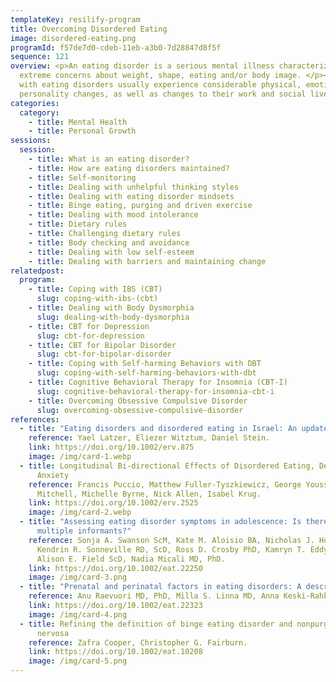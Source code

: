 ```yaml
---
templateKey: resilify-program
title: Overcoming Disordered Eating
image: disordered-eating.png
programId: f57de7d0-cdeb-11eb-a3b0-7d28847d8f5f
sequence: 121
overview: <p>An eating disorder is a serious mental illness characterized by
  extreme concerns about weight, shape, eating and/or body image. </p><p>People
  with eating disorders usually experience considerable physical, emotional and
  personality changes, as well as changes to their work and social lives.</p>
categories:
  category:
    - title: Mental Health
    - title: Personal Growth
sessions:
  session:
    - title: What is an eating disorder?
    - title: How are eating disorders maintained?
    - title: Self-monitoring
    - title: Dealing with unhelpful thinking styles
    - title: Dealing with eating disorder mindsets
    - title: Binge eating, purging and driven exercise
    - title: Dealing with mood intolerance
    - title: Dietary rules
    - title: Challenging dietary rules
    - title: Body checking and avoidance
    - title: Dealing with low self-esteem
    - title: Dealing with barriers and maintaining change
relatedpost:
  program:
    - title: Coping with IBS (CBT)
      slug: coping-with-ibs-(cbt)
    - title: Dealing with Body Dysmorphia
      slug: dealing-with-body-dysmorphia
    - title: CBT for Depression
      slug: cbt-for-depression
    - title: CBT for Bipolar Disorder
      slug: cbt-for-bipolar-disorder
    - title: Coping with Self-harming Behaviors with DBT
      slug: coping-with-self-harming-behaviors-with-dbt
    - title: Cognitive Behavioral Therapy for Insomnia (CBT-I)
      slug: cognitive-behavioral-therapy-for-insomnia-cbt-i
    - title: Overcoming Obsessive Compulsive Disorder
      slug: overcoming-obsessive-compulsive-disorder
references:
  - title: "Eating disorders and disordered eating in Israel: An updated review"
    reference: Yael Latzer, Eliezer Witztum, Daniel Stein.
    link: https://doi.org/10.1002/erv.875
    image: /img/card-1.webp
  - title: Longitudinal Bi-directional Effects of Disordered Eating, Depression and
      Anxiety
    reference: Francis Puccio, Matthew Fuller-Tyszkiewicz, George Youssef, Sarah
      Mitchell, Michelle Byrne, Nick Allen, Isabel Krug.
    link: https://doi.org/10.1002/erv.2525
    image: /img/card-2.webp
  - title: "Assessing eating disorder symptoms in adolescence: Is there a role for
      multiple informants?"
    reference: Sonja A. Swanson ScM, Kate M. Aloisio BA, Nicholas J. Horton ScD,
      Kendrin R. Sonneville RD, ScD, Ross D. Crosby PhD, Kamryn T. Eddy PhD,
      Alison E. Field ScD, Nadia Micali MD, PhD.
    link: https://doi.org/10.1002/eat.22250
    image: /img/card-3.png
  - title: "Prenatal and perinatal factors in eating disorders: A descriptive review"
    reference: Anu Raevuori MD, PhD, Milla S. Linna MD, Anna Keski-Rahkonen MD, PhD, MPH.
    link: https://doi.org/10.1002/eat.22323
    image: /img/card-4.png
  - title: Refining the definition of binge eating disorder and nonpurging bulimia
      nervosa
    reference: Zafra Cooper, Christopher G. Fairburn.
    link: https://doi.org/10.1002/eat.10208
    image: /img/card-5.png
---
```

